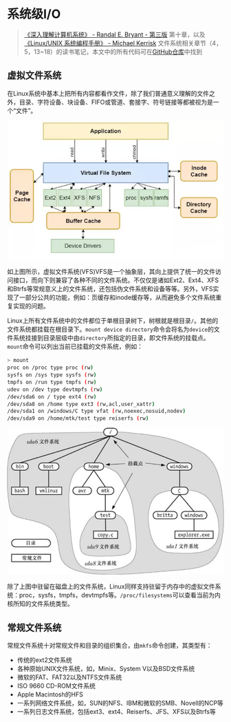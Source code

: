 # 系统级I/O

> [《深入理解计算机系统》 - Randal E. Bryant - 第三版](https://1drv.ms/b/s!AkcJSyT7tq80bJdqo_mT5IeFTsg?e=W297XG) 第十章，以及[《Linux/UNIX 系统编程手册》 - Michael Kerrisk](https://1drv.ms/b/s!AkcJSyT7tq80fmGEtgQjbyZPMOY?e=Z7XvIW) 文件系统相关章节（4，5，13~18）的读书笔记，本文中的所有代码可在[GitHub仓库](https://github.com/LittleBee1024/learning_book/tree/main/docs/booknotes/csapp/10/code)中找到

## 虚拟文件系统

在Linux系统中基本上把所有内容都看作文件，除了我们普通意义理解的文件之外，目录、字符设备、块设备、FIFO或管道、套接字、符号链接等都被视为是一个“文件”。

![vfs](./images/vfs.png)

如上图所示，虚拟文件系统(VFS)VFS是一个抽象层，其向上提供了统一的文件访问接口，而向下则兼容了各种不同的文件系统。不仅仅是诸如Ext2、Ext4、XFS和Btrfs等常规意义上的文件系统，还包括伪文件系统和设备等等。另外，VFS实现了一部分公共的功能，例如：页缓存和inode缓存等，从而避免多个文件系统重复实现的问题。

Linux上所有文件系统中的文件都位于单根目录树下，树根就是根目录`/`。其他的文件系统都挂载在根目录下。`mount device directory`命令会将名为`device`的文件系统挂接到目录层级中由`directory`所指定的目录，即文件系统的挂载点。`mount`命令可以列出当前已挂载的文件系统，例如：
```bash
> mount
proc on /proc type proc (rw)
sysfs on /sys type sysfs (rw)
tmpfs on /run type tmpfs (rw)
udev on /dev type devtmpfs (rw)
/dev/sda6 on / type ext4 (rw)
/dev/sda8 on /home type ext3 (rw,acl,user_xattr)
/dev/sda1 on /windows/C type vfat (rw,noexec,nosuid,nodev)
/dev/sda9 on /home/mtk/test type reiserfs (rw)
```

![mount](./images/mount.png)

除了上图中驻留在磁盘上的文件系统，Linux同样支持驻留于内存中的虚拟文件系统：proc，sysfs，tmpfs，devtmpfs等。`/proc/filesystems`可以查看当前为内核所知的文件系统类型。

## 常规文件系统

常规文件系统十对常规文件和目录的组织集合，由`mkfs`命令创建，其类型有：

* 传统的ext2文件系统
* 各种原始UNIX文件系统，如，Minix、System V以及BSD文件系统
* 微软的FAT、FAT32以及NTFS文件系统
* ISO 9660 CD-ROM文件系统
* Apple Macintosh的HFS
* 一系列网络文件系统，如，SUN的NFS、IBM和微软的SMB、Novell的NCP等
* 一系列日志文件系统，包括ext3、ext4、Reiserfs、JFS、XFS以及Btrfs等

